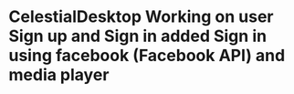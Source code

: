 # CelestialDesktop Working on user Sign up and Sign in added Sign in using facebook (Facebook API) and media player
